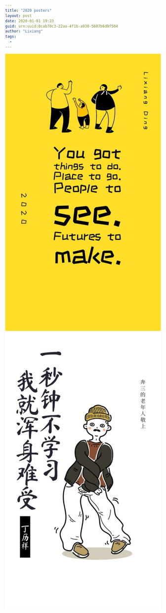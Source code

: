 ```yaml
---
title: "2020 posters"
layout: post
date: 2020-01-01 19:23
guid: urn:uuid:0cab70c3-22aa-4f16-a930-5607b6d9f504
author: "Lixiang"
tags:
  - 
---
```


<img src="/assets/img/posters/personal.jpeg" />

<img src="/assets/img/posters/learning.jpeg" />
